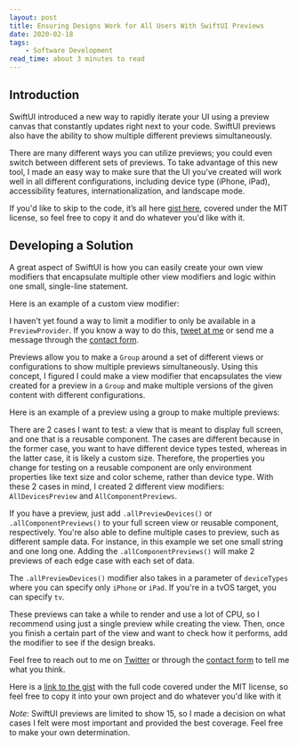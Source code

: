 ```yaml
---
layout: post
title: Ensuring Designs Work for All Users With SwiftUI Previews
date: 2020-02-18
tags: 
    - Software Development
read_time: about 3 minutes to read
---
```


## Introduction
SwiftUI introduced a new way to rapidly iterate your UI using a preview canvas that constantly updates right next to your code. SwiftUI previews also have the ability to show multiple different previews simultaneously.

There are many different ways you can utilize previews; you could even switch between different sets of previews. To take advantage of this new tool, I made an easy way to make sure that the UI you've created will work well in all different configurations, including device type (iPhone, iPad), accessibility features, internationalization, and landscape mode.

If you'd like to skip to the code, it’s all here [gist here](https://gist.github.com/drumnkyle/b936ed856e4d41eb0122d487cc98c24b), covered under the MIT license, so feel free to copy it and do whatever you'd like with it. 

## Developing a Solution
A great aspect of SwiftUI is how you can easily create your own view modifiers that encapsulate multiple other view modifiers and logic within one small, single-line statement. 

Here is an example of a custom view modifier:

<script src="https://gist.github.com/drumnkyle/f2d65ace67d04ad6ed678f2c0adb74f7.js"></script>

I haven't yet found a way to limit a modifier to only be available in a `PreviewProvider`. If you know a way to do this, [tweet at me](https://twitter.com/drumnkyle) or send me a message through the [contact form](https://thisiskyle.me/contact).  

Previews allow you to make a `Group` around a set of different views or configurations to show multiple previews simultaneously. Using this concept, I figured I could make a view modifier that encapsulates the view created for a preview in a `Group` and make multiple versions of the given content with different configurations.

Here is an example of a preview using a group to make multiple previews: 

<script src="https://gist.github.com/drumnkyle/8da86fa3ae4972c14a1ac833a02e3e52.js"></script>

There are 2 cases I want to test: a view that is meant to display full screen, and one that is a reusable component. The cases are different because in the former case, you want to have different device types tested, whereas in the latter case, it is likely a custom size. Therefore, the properties you change for testing on a reusable component are only environment properties like text size and color scheme, rather than device type. With these 2 cases in mind, I created 2 different view modifiers: `AllDevicesPreview` and `AllComponentPreviews`.  

If you have a preview, just add `.allPreviewDevices()` or `.allComponentPreviews()` to your full screen view or reusable component, respectively. You're also able to define multiple cases to preview, such as different sample data. For instance, in this example we set one small string and one long one. Adding the `.allComponentPreviews()` will make 2 previews of each edge case with each set of data. 

<script src="https://gist.github.com/drumnkyle/e8b69ab01c2b402daf05a1b670244982.js"></script>

The `.allPreviewDevices()` modifier also takes in a parameter of `deviceTypes` where you can specify only `iPhone` or `iPad`. If you're in a tvOS target, you can specify `tv`. 

These previews can take a while to render and use a lot of CPU, so I recommend using just a single preview while creating the view. Then, once you finish a certain part of the view and want to check how it performs, add the modifier to see if the design breaks. 

Feel free to reach out to me on [Twitter](https://twitter.com/drumnkyle) or through the [contact form](https://thisiskyle.me/contact) to tell me what you think. 

Here is a [link to the gist](https://gist.github.com/drumnkyle/b936ed856e4d41eb0122d487cc98c24b) with the full code covered under the MIT license, so feel free to copy it into your own project and do whatever you'd like with it 

_Note_: SwiftUI previews are limited to show 15, so I made a decision on what cases I felt were most important and provided the best coverage. Feel free to make your own determination.